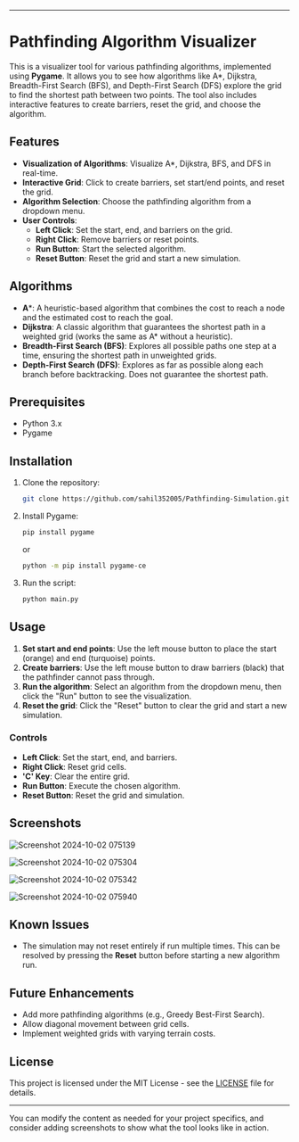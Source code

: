 
---

# Pathfinding Algorithm Visualizer

This is a visualizer tool for various pathfinding algorithms, implemented using **Pygame**. It allows you to see how algorithms like A*, Dijkstra, Breadth-First Search (BFS), and Depth-First Search (DFS) explore the grid to find the shortest path between two points. The tool also includes interactive features to create barriers, reset the grid, and choose the algorithm.

## Features

- **Visualization of Algorithms**: Visualize A*, Dijkstra, BFS, and DFS in real-time.
- **Interactive Grid**: Click to create barriers, set start/end points, and reset the grid.
- **Algorithm Selection**: Choose the pathfinding algorithm from a dropdown menu.
- **User Controls**:
  - **Left Click**: Set the start, end, and barriers on the grid.
  - **Right Click**: Remove barriers or reset points.
  - **Run Button**: Start the selected algorithm.
  - **Reset Button**: Reset the grid and start a new simulation.

## Algorithms

- **A***: A heuristic-based algorithm that combines the cost to reach a node and the estimated cost to reach the goal.
- **Dijkstra**: A classic algorithm that guarantees the shortest path in a weighted grid (works the same as A* without a heuristic).
- **Breadth-First Search (BFS)**: Explores all possible paths one step at a time, ensuring the shortest path in unweighted grids.
- **Depth-First Search (DFS)**: Explores as far as possible along each branch before backtracking. Does not guarantee the shortest path.

## Prerequisites

- Python 3.x
- Pygame

## Installation

1. Clone the repository:

    ```bash
    git clone https://github.com/sahil352005/Pathfinding-Simulation.git
    ```

2. Install Pygame:

    ```bash
    pip install pygame
    ```
    or

   ```bash
   python -m pip install pygame-ce
   ```

4. Run the script:

    ```bash
    python main.py
    ```

## Usage

1. **Set start and end points**: Use the left mouse button to place the start (orange) and end (turquoise) points.
2. **Create barriers**: Use the left mouse button to draw barriers (black) that the pathfinder cannot pass through.
3. **Run the algorithm**: Select an algorithm from the dropdown menu, then click the "Run" button to see the visualization.
4. **Reset the grid**: Click the "Reset" button to clear the grid and start a new simulation.

### Controls

- **Left Click**: Set the start, end, and barriers.
- **Right Click**: Reset grid cells.
- **'C' Key**: Clear the entire grid.
- **Run Button**: Execute the chosen algorithm.
- **Reset Button**: Reset the grid and simulation.

## Screenshots

![Screenshot 2024-10-02 075139](https://github.com/user-attachments/assets/7f0d834b-bf45-4412-9ffc-1b9e95c4a140)

![Screenshot 2024-10-02 075304](https://github.com/user-attachments/assets/9facf774-aad0-427b-ab19-4bce7e50d6d8)

![Screenshot 2024-10-02 075342](https://github.com/user-attachments/assets/7c5066c2-eb4e-4cbf-b852-1a1556d389d7)

![Screenshot 2024-10-02 075940](https://github.com/user-attachments/assets/017c4136-10c1-4f82-945f-1ca4792cfaf7)


## Known Issues

- The simulation may not reset entirely if run multiple times. This can be resolved by pressing the **Reset** button before starting a new algorithm run.

## Future Enhancements

- Add more pathfinding algorithms (e.g., Greedy Best-First Search).
- Allow diagonal movement between grid cells.
- Implement weighted grids with varying terrain costs.

## License

This project is licensed under the MIT License - see the [LICENSE](LICENSE) file for details.

---

You can modify the content as needed for your project specifics, and consider adding screenshots to show what the tool looks like in action.
